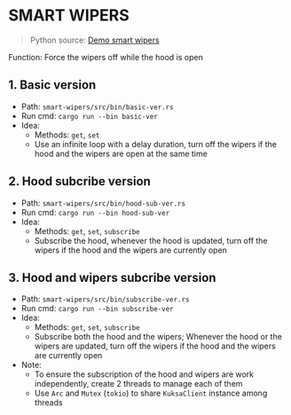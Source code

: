 # SMART WIPERS
> Python source: [Demo smart wipers](https://digitalauto.netlify.app/model/STLWzk1WyqVVLbfymb4f/library/prototype/wn6bU7ncCT5WSTfXu66m/view/code)

Function: Force the wipers off while the hood is open

## 1. Basic version
* Path: `smart-wipers/src/bin/basic-ver.rs`
* Run cmd: `cargo run --bin basic-ver`
* Idea:
    * Methods: `get`, `set`
    * Use an infinite loop with a delay duration, turn off the wipers if the hood and the wipers are open at the same time

## 2. Hood subcribe version
* Path: `smart-wipers/src/bin/hood-sub-ver.rs`
* Run cmd: `cargo run --bin hood-sub-ver`
* Idea:
    * Methods: `get`, `set`, `subscribe`
    * Subscribe the hood, whenever the hood is updated, turn off the wipers if the hood and the wipers are currently open

## 3. Hood and wipers subcribe version
* Path: `smart-wipers/src/bin/subscribe-ver.rs`
* Run cmd: `cargo run --bin subscribe-ver`
* Idea:
    * Methods: `get`, `set`, `subscribe`
    * Subscribe both the hood and the wipers; Whenever the hood or the wipers are updated, turn off the wipers if the hood and the wipers are currently open
* Note: 
    * To ensure the subscription of the hood and wipers are work independently, create 2 threads to manage each of them
    * Use `Arc` and `Mutex` (`tokio`) to share `KuksaClient` instance among threads